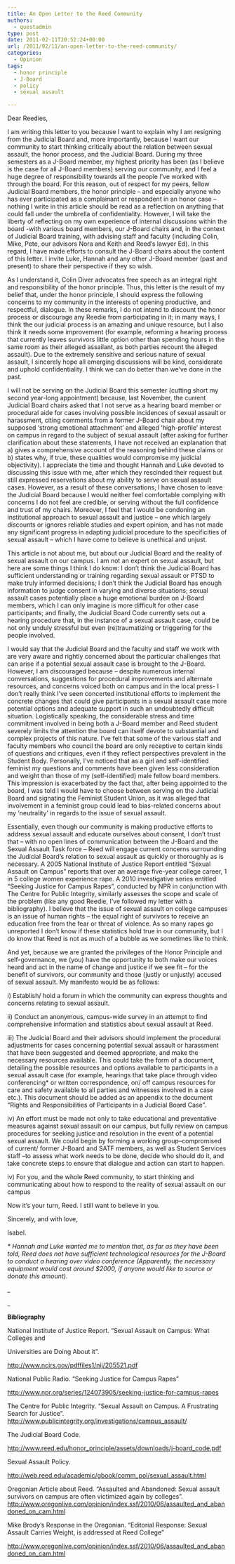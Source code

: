 ```yaml
---
title: An Open Letter to the Reed Community
authors: 
  - questadmin
type: post
date: 2011-02-11T20:52:24+00:00
url: /2011/02/11/an-open-letter-to-the-reed-community/
categories:
  - Opinion
tags:
  - honor principle
  - J-Board
  - policy
  - sexual assault

---
```

Dear Reedies,

I am writing this letter to you because I want to explain why I am resigning from the Judicial Board and, more importantly, because I want our community to start thinking critically about the relation between sexual assault, the honor process, and the Judicial Board. During my three semesters as a J-Board member, my highest priority has been (as I believe is the case for all J-Board members) serving our community, and I feel a huge degree of responsibility towards all the people I’ve worked with through the board. For this reason, out of respect for my peers, fellow Judicial Board members, the honor principle – and especially anyone who has ever participated as a complainant or respondent in an honor case – nothing I write in this article should be read as a reflection on anything that could fall under the umbrella of confidentiality. However, I will take the liberty of reflecting on my own experience of internal discussions within the board -with various board members, our J-Board chairs and, in the context of Judicial Board training, with advising staff and faculty (including Colin, Mike, Pete, our advisors Nora and Keith and Reed’s lawyer Ed). In this regard, I have made efforts to consult the J-Board chairs about the content of this letter. I invite Luke, Hannah and any other J-Board member (past and present) to share their perspective if they so wish.

As I understand it, Colin Diver advocates free speech as an integral right and responsibility of the honor principle. Thus, this letter is the result of my belief that, under the honor principle, I should express the following concerns to my community in the interests of opening productive, and respectful, dialogue. In these remarks, I do not intend to discount the honor process or discourage any Reedie from participating in it; in many ways, I think the our judicial process is an amazing and unique resource, but I also think it needs some improvement (for example, reforming a hearing process that currently leaves survivors little option other than spending hours in the same room as their alleged assailant, as both parties recount the alleged assault). Due to the extremely sensitive and serious nature of sexual assault, I sincerely hope all emerging discussions will be kind, considerate and uphold confidentiality. I think we can do better than we’ve done in the past.

I will not be serving on the Judicial Board this semester (cutting short my second year-long appointment) because, last November, the current Judicial Board chairs asked that I not serve as a hearing board member or procedural aide for cases involving possible incidences of sexual assault or harassment, citing comments from a former J-Board chair about my supposed ‘strong emotional attachment’ and alleged ‘high-profile’ interest on campus in regard to the subject of sexual assault (after asking for further clarification about these statements, I have not received an explanation that a) gives a comprehensive account of the reasoning behind these claims or b) states why, if true, these qualities would compromise my judicial objectivity). I appreciate the time and thought Hannah and Luke devoted to discussing this issue with me, after which they rescinded their request but still expressed reservations about my ability to serve on sexual assault cases. However, as a result of these conversations, I have chosen to leave the Judicial Board because I would neither feel comfortable complying with concerns I do not feel are credible, or serving without the full confidence and trust of my chairs. Moreover, I feel that I would be condoning an institutional approach to sexual assault and justice – one which largely discounts or ignores reliable studies and expert opinion, and has not made any significant progress in adapting judicial procedure to the specificities of sexual assault – which I have come to believe is unethical and unjust.

This article is not about me, but about our Judicial Board and the reality of sexual assault on our campus. I am not an expert on sexual assault, but here are some things I think I do know: I don’t think the Judicial Board has sufficient understanding or training regarding sexual assault or PTSD to make truly informed decisions; I don’t think the Judicial Board has enough information to judge consent in varying and diverse situations; sexual assault cases potentially place a huge emotional burden on J-Board members, which I can only imagine is more difficult for other case participants; and finally, the Judicial Board Code currently sets out a hearing procedure that, in the instance of a sexual assault case, could be not only unduly stressful but even (re)traumatizing or triggering for the people involved.

I would say that the Judicial Board and the faculty and staff we work with are very aware and rightly concerned about the particular challenges that can arise if a potential sexual assault case is brought to the J-Board. However, I am discouraged because – despite numerous internal conversations, suggestions for procedural improvements and alternate resources, and concerns voiced both on campus and in the local press- I don’t really think I’ve seen concerted institutional efforts to implement the concrete changes that could give participants in a sexual assault case more potential options and adequate support in such an undoubtedly difficult situation. Logistically speaking, the considerable stress and time commitment involved in being both a J-Board member and Reed student severely limits the attention the board can itself devote to substantial and complex projects of this nature. I’ve felt that some of the various staff and faculty members who council the board are only receptive to certain kinds of questions and critiques, even if they reflect perspectives prevalent in the Student Body. Personally, I’ve noticed that as a girl and self-identified feminist my questions and comments have been given less consideration and weight than those of my (self-identified) male fellow board members. This impression is exacerbated by the fact that, after being appointed to the board, I was told I would have to choose between serving on the Judicial Board and signating the Feminist Student Union, as it was alleged that involvement in a feminist group could lead to bias-related concerns about my ‘neutrality’ in regards to the issue of sexual assault.

Essentially, even though our community is making productive efforts to address sexual assault and educate ourselves about consent, I don’t trust that – with no open lines of communication between the J-Board and the Sexual Assault Task force – Reed will engage current concerns surrounding the Judicial Board’s relation to sexual assault as quickly or thoroughly as is necessary. A 2005 National Institute of Justice Report entitled “Sexual Assault on Campus” reports that over an average five-year college career, 1 in 5 college women experience rape. A 2010 investigative series entitled “Seeking Justice for Campus Rapes”, conducted by NPR in conjunction with The Centre for Public Integrity, similarly assesses the scope and scale of the problem (like any good Reedie, I’ve followed my letter with a bibliography). I believe that the issue of sexual assault on college campuses is an issue of human rights – the equal right of survivors to receive an education free from the fear or threat of violence. As so many rapes go unreported I don’t know if these statistics hold true in our community, but I do know that Reed is not as much of a bubble as we sometimes like to think.

And yet, because we are granted the privileges of the Honor Principle and self-governance, we (you) have the opportunity to both make our voices heard and act in the name of change and justice if we see fit – for the benefit of survivors, our community and those (justly or unjustly) accused of sexual assault. My manifesto would be as follows:

i) Establish/ hold a forum in which the community can express thoughts and concerns relating to sexual assault.

ii) Conduct an anonymous, campus-wide survey in an attempt to find comprehensive information and statistics about sexual assault at Reed.

iii) The Judicial Board and their advisors should implement the procedural adjustments for cases concerning potential sexual assault or harassment that have been suggested and deemed appropriate, and make the necessary resources available. This could take the form of a document, detailing the possible resources and options available to participants in a sexual assault case (for example, hearings that take place through video conferencing* or written correspondence, on/ off campus resources for care and safety available to all parties and witnesses involved in a case etc.). This document should be added as an appendix to the document “Rights and Responsibilities of Participants in a Judicial Board Case”.

iv) An effort must be made not only to take educational and preventative measures against sexual assault on our campus, but fully review on campus procedures for seeking justice and resolution in the event of a potential sexual assault. We could begin by forming a working group–compromised of current/ former J-Board and SATF members, as well as Student Services staff –to assess what work needs to be done, decide who should do it, and take concrete steps to ensure that dialogue and action can start to happen.

iv) For you, and the whole Reed community, to start thinking and communicating about how to respond to the reality of sexual assault on our campus

Now it’s your turn, Reed. I still want to believe in you.

Sincerely, and with love,
  
Isabel.

_* Hannah and Luke wanted me to mention that, as far as they have been told, Reed does not have sufficient technological resources for the J-Board to conduct a hearing over video conference (Apparently, the necessary equipment would cost around $2000, if anyone would like to source or donate this amount)._

_
  
_ 

**Bibliography**

National Institute of Justice Report. &#8220;Sexual Assault on Campus: What Colleges and
  
Universities are Doing About it&#8221;.
  
<a href="http://www.ncjrs.gov/pdffiles1/nij/205521.pdf" target="_blank">http://www.ncjrs.gov/pdffiles1/nij/205521.pdf</a>

National Public Radio. &#8220;Seeking Justice for Campus Rapes&#8221;
  
<a href="http://www.npr.org/series/124073905/seeking-justice-for-campus-rapes" target="_blank">http://www.npr.org/series/124073905/seeking-justice-for-campus-rapes</a>

The Centre for Public Integrity. &#8220;Sexual Assault on Campus. A Frustrating Search for Justice&#8221;. <a href="http://www.publicintegrity.org/investigations/campus_assault/" target="_blank">http://www.publicintegrity.org/investigations/campus_assault/</a>

The Judicial Board Code.
  
<a href="http://www.reed.edu/honor_principle/assets/downloads/j-board_code.pdf" target="_blank" class="broken_link">http://www.reed.edu/honor_principle/assets/downloads/j-board_code.pdf</a>

Sexual Assault Policy.
  
<a href="http://web.reed.edu/academic/gbook/comm_pol/sexual_assault.html" target="_blank">http://web.reed.edu/academic/gbook/comm_pol/sexual_assault.html</a>

Oregonian Article about Reed. &#8220;Assaulted and Abandoned: Sexual assault survivors on campus are often victimized again by colleges&#8221;. <a href="http://www.oregonlive.com/opinion/index.ssf/2010/06/assaulted_and_abandoned_on_cam.html" target="_blank">http://www.oregonlive.com/opinion/index.ssf/2010/06/assaulted_and_abandoned_on_cam.html</a>

Mike Brody&#8217;s Response in the Oregonian. &#8220;Editorial Response: Sexual Assault Carries Weight, is addressed at Reed College&#8221;
  
<a href="http://www.oregonlive.com/opinion/index.ssf/2010/06/assaulted_and_abandoned_on_cam.html" target="_blank">http://www.oregonlive.com/opinion/index.ssf/2010/06/assaulted_and_abandoned_on_cam.html</a>